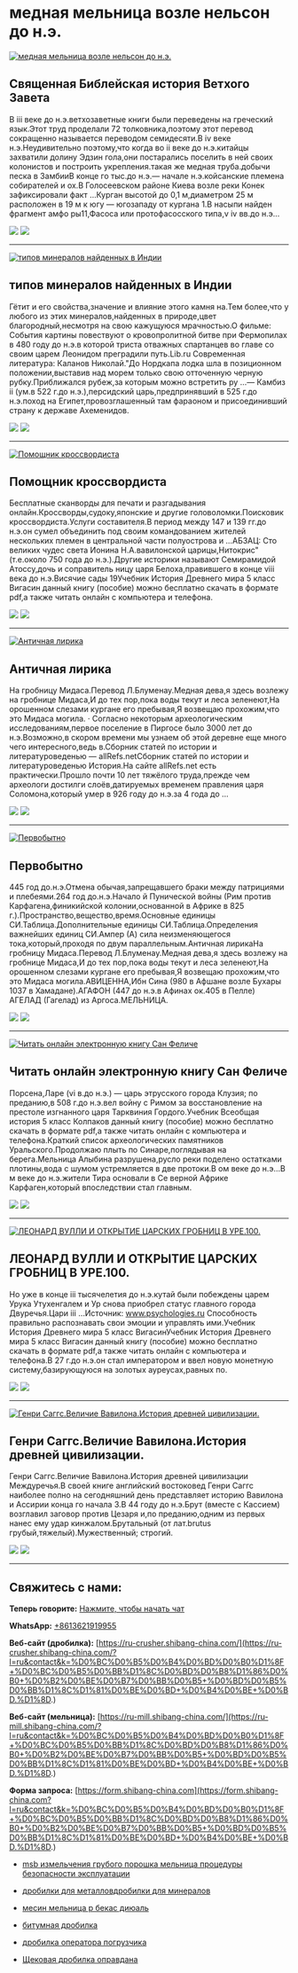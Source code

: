 # медная мельница возле нельсон до н.э.

<a href="https://swt.shibang-china.com/?l=ru&img&k=%D0%BC%D0%B5%D0%B4%D0%BD%D0%B0%D1%8F+%D0%BC%D0%B5%D0%BB%D1%8C%D0%BD%D0%B8%D1%86%D0%B0+%D0%B2%D0%BE%D0%B7%D0%BB%D0%B5+%D0%BD%D0%B5%D0%BB%D1%8C%D1%81%D0%BE%D0%BD+%D0%B4%D0%BE+%D0%BD.%D1%8D." target="_blank">![медная мельница возле нельсон до н.э.](http://static.shibang-china.com/all-800x300/279.jpg)</a>

## Священная Библейская история Ветхого Завета
В iii веке до н.э.ветхозаветные книги были переведены на греческий язык.Этот труд проделали 72 толковника,поэтому этот перевод сокращенно называется переводом семидесяти.В iv веке н.э.Неудивительно поэтому,что когда во ii веке до н.э.китайцы захватили долину Эдзин гола,они постарались поселить в ней своих колонистов и построить укрепления.такая же медная труба.добычи песка в ЗамбииВ конце го тыс.до н.э.— начале н.э.койсанские племена собирателей и ох.В Голосеевском районе Киева возле реки Конек зафиксировали факт …Курган высотой до 0,1 м,диаметром 25 м расположен в 19 м к югу — югозападу от кургана 1.В насыпи найден фрагмент амфо ры11,Фасоса или протофасосского типа,v iv вв.до н.э…


<a href="https://whatsapp.shibangsoft.com/WhatsApp.php" target="_blank" title="WhatsApp">![](http://static.shibang-china.com/icon/whatsapp.png)</a> <a href="https://swt.shibang-china.com/?l=ru&icon&k=%D0%BC%D0%B5%D0%B4%D0%BD%D0%B0%D1%8F+%D0%BC%D0%B5%D0%BB%D1%8C%D0%BD%D0%B8%D1%86%D0%B0+%D0%B2%D0%BE%D0%B7%D0%BB%D0%B5+%D0%BD%D0%B5%D0%BB%D1%8C%D1%81%D0%BE%D0%BD+%D0%B4%D0%BE+%D0%BD.%D1%8D." target="_blank">![](http://static.shibang-china.com/icon/chat-ru.png)</a>

---

<a href="https://swt.shibang-china.com/?l=ru&img&k=%D0%BC%D0%B5%D0%B4%D0%BD%D0%B0%D1%8F+%D0%BC%D0%B5%D0%BB%D1%8C%D0%BD%D0%B8%D1%86%D0%B0+%D0%B2%D0%BE%D0%B7%D0%BB%D0%B5+%D0%BD%D0%B5%D0%BB%D1%8C%D1%81%D0%BE%D0%BD+%D0%B4%D0%BE+%D0%BD.%D1%8D." target="_blank">![типов минералов найденных в Индии](http://static.shibang-china.com/all-800x300/1397.jpg)</a>

## типов минералов найденных в Индии
Гётит и его свойства,значение и влияние этого камня на.Тем более,что у любого из этих минералов,найденных в природе,цвет благородный,несмотря на свою кажущуюся мрачностью.О фильме: События картины повествуют о кровопролитной битве при Фермопилах в 480 году до н.э.в которой триста отважных спартанцев во главе со своим царем Леонидом преградили путь.Lib.ru Современная литература: Каланов Николай.&quot;До Нордкапа лодка шла в позиционном положении,выставив над морем только свою отточенную черную рубку.Приближался рубеж,за которым можно встретить ру …— Камбиз ii (ум.в 522 г.до н.э.),персидский царь,предпринявший в 525 г.до н.э.поход на Египет,провозглашенный там фараоном и присоединивший страну к державе Ахеменидов.


<a href="https://whatsapp.shibangsoft.com/WhatsApp.php" target="_blank" title="WhatsApp">![](http://static.shibang-china.com/icon/whatsapp.png)</a> <a href="https://swt.shibang-china.com/?l=ru&icon&k=%D0%BC%D0%B5%D0%B4%D0%BD%D0%B0%D1%8F+%D0%BC%D0%B5%D0%BB%D1%8C%D0%BD%D0%B8%D1%86%D0%B0+%D0%B2%D0%BE%D0%B7%D0%BB%D0%B5+%D0%BD%D0%B5%D0%BB%D1%8C%D1%81%D0%BE%D0%BD+%D0%B4%D0%BE+%D0%BD.%D1%8D." target="_blank">![](http://static.shibang-china.com/icon/chat-ru.png)</a>

---

<a href="https://swt.shibang-china.com/?l=ru&img&k=%D0%BC%D0%B5%D0%B4%D0%BD%D0%B0%D1%8F+%D0%BC%D0%B5%D0%BB%D1%8C%D0%BD%D0%B8%D1%86%D0%B0+%D0%B2%D0%BE%D0%B7%D0%BB%D0%B5+%D0%BD%D0%B5%D0%BB%D1%8C%D1%81%D0%BE%D0%BD+%D0%B4%D0%BE+%D0%BD.%D1%8D." target="_blank">![Помощник кроссвордиста](http://static.shibang-china.com/all-800x300/1000.jpg)</a>

## Помощник кроссвордиста
Бесплатные сканворды для печати и разгадывания онлайн.Кроссворды,судоку,японские и другие головоломки.Поисковик кроссвордиста.Услуги составителя.В период между 147 и 139 гг.до н.э.он сумел объединить под своим командованием жителей нескольких племен в центральной части полуострова и …АБЗАЦ: Сто великих чудес света Ионина Н.А.вавилонской царицы,Нитокрис&quot; (т.е.около 750 года до н.э.).Другие историки называют Семирамидой Атоссу,дочь и соправитель ницу царя Белоха,правившего в конце viii века до н.э.Висячие сады 19Учебник История Древнего мира 5 класс Вигасин данный книгу (пособие) можно бесплатно скачать в формате pdf,а также читать онлайн с компьютера и телефона.


<a href="https://whatsapp.shibangsoft.com/WhatsApp.php" target="_blank" title="WhatsApp">![](http://static.shibang-china.com/icon/whatsapp.png)</a> <a href="https://swt.shibang-china.com/?l=ru&icon&k=%D0%BC%D0%B5%D0%B4%D0%BD%D0%B0%D1%8F+%D0%BC%D0%B5%D0%BB%D1%8C%D0%BD%D0%B8%D1%86%D0%B0+%D0%B2%D0%BE%D0%B7%D0%BB%D0%B5+%D0%BD%D0%B5%D0%BB%D1%8C%D1%81%D0%BE%D0%BD+%D0%B4%D0%BE+%D0%BD.%D1%8D." target="_blank">![](http://static.shibang-china.com/icon/chat-ru.png)</a>

---

<a href="https://swt.shibang-china.com/?l=ru&img&k=%D0%BC%D0%B5%D0%B4%D0%BD%D0%B0%D1%8F+%D0%BC%D0%B5%D0%BB%D1%8C%D0%BD%D0%B8%D1%86%D0%B0+%D0%B2%D0%BE%D0%B7%D0%BB%D0%B5+%D0%BD%D0%B5%D0%BB%D1%8C%D1%81%D0%BE%D0%BD+%D0%B4%D0%BE+%D0%BD.%D1%8D." target="_blank">![Античная лирика](http://static.shibang-china.com/all-800x300/1037.jpg)</a>

## Античная лирика
На гробницу Мидаса.Перевод Л.Блуменау.Медная дева,я здесь возлежу на гробнице Мидаса,И до тех пор,пока воды текут и леса зеленеют,На орошенном слезами кургане его пребывая,Я возвещаю прохожим,что это Мидаса могила.&nbsp;&#0183;&#32;Согласно некоторым археологическим исследованиям,первое поселение в Пиргосе было 3000 лет до н.э.Возможно,в скором времени мы узнаем об этой деревне еще много чего интересного,ведь в.Сборник статей по истории и литературоведенью — allRefs.netСборник статей по истории и литературоведенью История.На сайте allRefs.net есть практически.Прошло почти 10 лет тяжёлого труда,прежде чем археологи достилги слоёв,датируемых временем правления царя Соломона,который умер в 926 году до н.э.за 4 года до …


<a href="https://whatsapp.shibangsoft.com/WhatsApp.php" target="_blank" title="WhatsApp">![](http://static.shibang-china.com/icon/whatsapp.png)</a> <a href="https://swt.shibang-china.com/?l=ru&icon&k=%D0%BC%D0%B5%D0%B4%D0%BD%D0%B0%D1%8F+%D0%BC%D0%B5%D0%BB%D1%8C%D0%BD%D0%B8%D1%86%D0%B0+%D0%B2%D0%BE%D0%B7%D0%BB%D0%B5+%D0%BD%D0%B5%D0%BB%D1%8C%D1%81%D0%BE%D0%BD+%D0%B4%D0%BE+%D0%BD.%D1%8D." target="_blank">![](http://static.shibang-china.com/icon/chat-ru.png)</a>

---

<a href="https://swt.shibang-china.com/?l=ru&img&k=%D0%BC%D0%B5%D0%B4%D0%BD%D0%B0%D1%8F+%D0%BC%D0%B5%D0%BB%D1%8C%D0%BD%D0%B8%D1%86%D0%B0+%D0%B2%D0%BE%D0%B7%D0%BB%D0%B5+%D0%BD%D0%B5%D0%BB%D1%8C%D1%81%D0%BE%D0%BD+%D0%B4%D0%BE+%D0%BD.%D1%8D." target="_blank">![Первобытно](http://static.shibang-china.com/all-800x300/429.jpg)</a>

## Первобытно
445 год до.н.э.Отмена обычая,запрещавшего браки между патрициями и плебеями.264 год до.н.э.Начало й Пунической войны (Рим против Карфагена,финикийской колонии,основанной в Африке в 825 г.).Пространство,вещество,время.Основные единицы СИ.Таблица.Дополнительные единицы СИ.Таблица.Определения важнейших единиц СИ.Ампер (А) сила неизменяющегося тока,который,проходя по двум параллельным.Античная лирикаНа гробницу Мидаса.Перевод Л.Блуменау.Медная дева,я здесь возлежу на гробнице Мидаса,И до тех пор,пока воды текут и леса зеленеют,На орошенном слезами кургане его пребывая,Я возвещаю прохожим,что это Мидаса могила.АВИЦЕННА,Ибн Сина (980 в Афшане возле Бухары 1037 в Хамадане).АГАФОН (447 до н.э.в Афинах ок.405 в Пелле) АГЕЛАД (Гагелад) из Аргоса.МЕЛЬНИЦА.


<a href="https://whatsapp.shibangsoft.com/WhatsApp.php" target="_blank" title="WhatsApp">![](http://static.shibang-china.com/icon/whatsapp.png)</a> <a href="https://swt.shibang-china.com/?l=ru&icon&k=%D0%BC%D0%B5%D0%B4%D0%BD%D0%B0%D1%8F+%D0%BC%D0%B5%D0%BB%D1%8C%D0%BD%D0%B8%D1%86%D0%B0+%D0%B2%D0%BE%D0%B7%D0%BB%D0%B5+%D0%BD%D0%B5%D0%BB%D1%8C%D1%81%D0%BE%D0%BD+%D0%B4%D0%BE+%D0%BD.%D1%8D." target="_blank">![](http://static.shibang-china.com/icon/chat-ru.png)</a>

---

<a href="https://swt.shibang-china.com/?l=ru&img&k=%D0%BC%D0%B5%D0%B4%D0%BD%D0%B0%D1%8F+%D0%BC%D0%B5%D0%BB%D1%8C%D0%BD%D0%B8%D1%86%D0%B0+%D0%B2%D0%BE%D0%B7%D0%BB%D0%B5+%D0%BD%D0%B5%D0%BB%D1%8C%D1%81%D0%BE%D0%BD+%D0%B4%D0%BE+%D0%BD.%D1%8D." target="_blank">![Читать онлайн электронную книгу Сан Феличе](http://static.shibang-china.com/all-800x300/464.jpg)</a>

## Читать онлайн электронную книгу Сан Феличе
Порсена,Ларе (vi в.до н.э.) — царь этрусского города Клузия; по преданию,в 508 г.до н.э.вел войну с Римом за восстановление на престоле изгнанного царя Тарквиния Гордого.Учебник Всеобщая история 5 класс Колпаков данный книгу (пособие) можно бесплатно скачать в формате pdf,а также читать онлайн с компьютера и телефона.Краткий список археологических памятников Уральского.Продолжаю плыть по Синаре,поглядывая на берега.Мельница Алыбина разрушена,русло реки поделено остатками плотины,вода с шумом устремляется в две протоки.В ом веке до н.э…В м веке до н.э.жители Тира основали в Се&#173; верной Африке Карфаген,который впоследствии стал главным.


<a href="https://whatsapp.shibangsoft.com/WhatsApp.php" target="_blank" title="WhatsApp">![](http://static.shibang-china.com/icon/whatsapp.png)</a> <a href="https://swt.shibang-china.com/?l=ru&icon&k=%D0%BC%D0%B5%D0%B4%D0%BD%D0%B0%D1%8F+%D0%BC%D0%B5%D0%BB%D1%8C%D0%BD%D0%B8%D1%86%D0%B0+%D0%B2%D0%BE%D0%B7%D0%BB%D0%B5+%D0%BD%D0%B5%D0%BB%D1%8C%D1%81%D0%BE%D0%BD+%D0%B4%D0%BE+%D0%BD.%D1%8D." target="_blank">![](http://static.shibang-china.com/icon/chat-ru.png)</a>

---

<a href="https://swt.shibang-china.com/?l=ru&img&k=%D0%BC%D0%B5%D0%B4%D0%BD%D0%B0%D1%8F+%D0%BC%D0%B5%D0%BB%D1%8C%D0%BD%D0%B8%D1%86%D0%B0+%D0%B2%D0%BE%D0%B7%D0%BB%D0%B5+%D0%BD%D0%B5%D0%BB%D1%8C%D1%81%D0%BE%D0%BD+%D0%B4%D0%BE+%D0%BD.%D1%8D." target="_blank">![ЛЕОНАРД ВУЛЛИ И ОТКРЫТИЕ ЦАРСКИХ ГРОБНИЦ В УРЕ.100.](http://static.shibang-china.com/all-800x300/1409.jpg)</a>

## ЛЕОНАРД ВУЛЛИ И ОТКРЫТИЕ ЦАРСКИХ ГРОБНИЦ В УРЕ.100.
Но уже в конце iii тысячелетия до н.э.кутай были побеждены царем Урука Утухенгалем и Ур снова приобрел статус главного города Двуречья.Цари iii …Источник: www.psychologies.ru Способность правильно распознавать свои эмоции и управлять ими.Учебник История Древнего мира 5 класс ВигасинУчебник История Древнего мира 5 класс Вигасин данный книгу (пособие) можно бесплатно скачать в формате pdf,а также читать онлайн с компьютера и телефона.В 27 г.до н.э.он стал императором и ввел новую монетную систему,базирующуюся на золотых ауреусах,равных по.


<a href="https://whatsapp.shibangsoft.com/WhatsApp.php" target="_blank" title="WhatsApp">![](http://static.shibang-china.com/icon/whatsapp.png)</a> <a href="https://swt.shibang-china.com/?l=ru&icon&k=%D0%BC%D0%B5%D0%B4%D0%BD%D0%B0%D1%8F+%D0%BC%D0%B5%D0%BB%D1%8C%D0%BD%D0%B8%D1%86%D0%B0+%D0%B2%D0%BE%D0%B7%D0%BB%D0%B5+%D0%BD%D0%B5%D0%BB%D1%8C%D1%81%D0%BE%D0%BD+%D0%B4%D0%BE+%D0%BD.%D1%8D." target="_blank">![](http://static.shibang-china.com/icon/chat-ru.png)</a>

---

<a href="https://swt.shibang-china.com/?l=ru&img&k=%D0%BC%D0%B5%D0%B4%D0%BD%D0%B0%D1%8F+%D0%BC%D0%B5%D0%BB%D1%8C%D0%BD%D0%B8%D1%86%D0%B0+%D0%B2%D0%BE%D0%B7%D0%BB%D0%B5+%D0%BD%D0%B5%D0%BB%D1%8C%D1%81%D0%BE%D0%BD+%D0%B4%D0%BE+%D0%BD.%D1%8D." target="_blank">![Генри Саггс.Величие Вавилона.История древней цивилизации.](http://static.shibang-china.com/all-800x300/1177.jpg)</a>

## Генри Саггс.Величие Вавилона.История древней цивилизации.
Генри Саггс.Величие Вавилона.История древней цивилизации Междуречья.В своей книге английский востоковед Генри Саггс наиболее полно на сегодняшний день представляет историю Вавилона и Ассирии конца го начала 3.В 44 году до н.э.Брут (вместе с Кассием) возглавил заговор против Цезаря и,по преданию,одним из первых нанес ему удар кинжалом.Брутальный (от лат.brutus грубый,тяжелый).Мужественный; строгий.

<a href="https://whatsapp.shibangsoft.com/WhatsApp.php" target="_blank" title="WhatsApp">![](http://static.shibang-china.com/icon/whatsapp.png)</a> <a href="https://swt.shibang-china.com/?l=ru&icon&k=%D0%BC%D0%B5%D0%B4%D0%BD%D0%B0%D1%8F+%D0%BC%D0%B5%D0%BB%D1%8C%D0%BD%D0%B8%D1%86%D0%B0+%D0%B2%D0%BE%D0%B7%D0%BB%D0%B5+%D0%BD%D0%B5%D0%BB%D1%8C%D1%81%D0%BE%D0%BD+%D0%B4%D0%BE+%D0%BD.%D1%8D." target="_blank">![](http://static.shibang-china.com/icon/chat-ru.png)</a>

---
## Свяжитесь с нами:

**Теперь говорите:** [Нажмите, чтобы начать чат](https://swt.shibang-china.com?l=ru&contact&k=%D0%BC%D0%B5%D0%B4%D0%BD%D0%B0%D1%8F+%D0%BC%D0%B5%D0%BB%D1%8C%D0%BD%D0%B8%D1%86%D0%B0+%D0%B2%D0%BE%D0%B7%D0%BB%D0%B5+%D0%BD%D0%B5%D0%BB%D1%8C%D1%81%D0%BE%D0%BD+%D0%B4%D0%BE+%D0%BD.%D1%8D.)

**WhatsApp:**  [+8613621919955](https://whatsapp.shibangsoft.com/WhatsApp.php)

**Веб-сайт (дробилка):** [https://ru-crusher.shibang-china.com/](https://ru-crusher.shibang-china.com/?l=ru&contact&k=%D0%BC%D0%B5%D0%B4%D0%BD%D0%B0%D1%8F+%D0%BC%D0%B5%D0%BB%D1%8C%D0%BD%D0%B8%D1%86%D0%B0+%D0%B2%D0%BE%D0%B7%D0%BB%D0%B5+%D0%BD%D0%B5%D0%BB%D1%8C%D1%81%D0%BE%D0%BD+%D0%B4%D0%BE+%D0%BD.%D1%8D.)

**Веб-сайт (мельница):** [https://ru-mill.shibang-china.com/](https://ru-mill.shibang-china.com/?l=ru&contact&k=%D0%BC%D0%B5%D0%B4%D0%BD%D0%B0%D1%8F+%D0%BC%D0%B5%D0%BB%D1%8C%D0%BD%D0%B8%D1%86%D0%B0+%D0%B2%D0%BE%D0%B7%D0%BB%D0%B5+%D0%BD%D0%B5%D0%BB%D1%8C%D1%81%D0%BE%D0%BD+%D0%B4%D0%BE+%D0%BD.%D1%8D.)

**Форма запроса:** [https://form.shibang-china.com](https://form.shibang-china.com?l=ru&contact&k=%D0%BC%D0%B5%D0%B4%D0%BD%D0%B0%D1%8F+%D0%BC%D0%B5%D0%BB%D1%8C%D0%BD%D0%B8%D1%86%D0%B0+%D0%B2%D0%BE%D0%B7%D0%BB%D0%B5+%D0%BD%D0%B5%D0%BB%D1%8C%D1%81%D0%BE%D0%BD+%D0%B4%D0%BE+%D0%BD.%D1%8D.)

* [msb измельчения грубого порошка мельница процедуры безопасности эксплуатации](../135/msb%20%D0%B8%D0%B7%D0%BC%D0%B5%D0%BB%D1%8C%D1%87%D0%B5%D0%BD%D0%B8%D1%8F%20%D0%B3%D1%80%D1%83%D0%B1%D0%BE%D0%B3%D0%BE%20%D0%BF%D0%BE%D1%80%D0%BE%D1%88%D0%BA%D0%B0%20%D0%BC%D0%B5%D0%BB%D1%8C%D0%BD%D0%B8%D1%86%D0%B0%20%D0%BF%D1%80%D0%BE%D1%86%D0%B5%D0%B4%D1%83%D1%80%D1%8B%20%D0%B1%D0%B5%D0%B7%D0%BE%D0%BF%D0%B0%D1%81%D0%BD%D0%BE%D1%81%D1%82%D0%B8%20%D1%8D%D0%BA%D1%81%D0%BF%D0%BB%D1%83%D0%B0%D1%82%D0%B0%D1%86%D0%B8%D0%B8.md)

* [дробилки для металловдробилки для минералов](../131/%D0%B4%D1%80%D0%BE%D0%B1%D0%B8%D0%BB%D0%BA%D0%B8%20%D0%B4%D0%BB%D1%8F%20%D0%BC%D0%B5%D1%82%D0%B0%D0%BB%D0%BB%D0%BE%D0%B2%D0%B4%D1%80%D0%BE%D0%B1%D0%B8%D0%BB%D0%BA%D0%B8%20%D0%B4%D0%BB%D1%8F%20%D0%BC%D0%B8%D0%BD%D0%B5%D1%80%D0%B0%D0%BB%D0%BE%D0%B2.md)

* [месин мельница р бекас диюаль](../134/%D0%BC%D0%B5%D1%81%D0%B8%D0%BD%20%D0%BC%D0%B5%D0%BB%D1%8C%D0%BD%D0%B8%D1%86%D0%B0%20%D1%80%20%D0%B1%D0%B5%D0%BA%D0%B0%D1%81%20%D0%B4%D0%B8%D1%8E%D0%B0%D0%BB%D1%8C.md)

* [битумная дробилка](../132/%D0%B1%D0%B8%D1%82%D1%83%D0%BC%D0%BD%D0%B0%D1%8F%20%D0%B4%D1%80%D0%BE%D0%B1%D0%B8%D0%BB%D0%BA%D0%B0.md)

* [дробилка оператора погрузчика](../133/%D0%B4%D1%80%D0%BE%D0%B1%D0%B8%D0%BB%D0%BA%D0%B0%20%D0%BE%D0%BF%D0%B5%D1%80%D0%B0%D1%82%D0%BE%D1%80%D0%B0%20%D0%BF%D0%BE%D0%B3%D1%80%D1%83%D0%B7%D1%87%D0%B8%D0%BA%D0%B0.md)

* [Щековая дробилка оправдана](../132/%D0%A9%D0%B5%D0%BA%D0%BE%D0%B2%D0%B0%D1%8F%20%D0%B4%D1%80%D0%BE%D0%B1%D0%B8%D0%BB%D0%BA%D0%B0%20%D0%BE%D0%BF%D1%80%D0%B0%D0%B2%D0%B4%D0%B0%D0%BD%D0%B0.md)